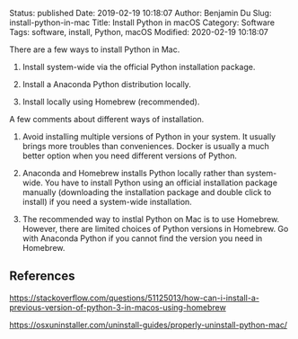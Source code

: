 Status: published
Date: 2019-02-19 10:18:07
Author: Benjamin Du
Slug: install-python-in-mac
Title: Install Python in macOS
Category: Software
Tags: software, install, Python, macOS
Modified: 2020-02-19 10:18:07




There are a few ways to install Python in Mac. 

1. Install system-wide via the official Python installation package.

2. Install a Anaconda Python distribution locally.

3. Install locally using Homebrew (recommended).

A few comments about different ways of installation.

1. Avoid installing multiple versions of Python in your system. 
    It usually brings more troubles than conveniences.
    Docker is usually a much better option 
    when you need different versions of Python.
    
1. Anaconda and Homebrew installs Python locally rather than system-wide.
  You have to install Python using an official installation package manually 
  (downloading the installation package and double click to install)
  if you need a system-wide installation.

2. The recommended way to instlal Python on Mac is to use Homebrew.
  However, 
  there are limited choices of Python versions in Homebrew.
  Go with Anaconda Python if you cannot find the version you need in Homebrew.

## References

https://stackoverflow.com/questions/51125013/how-can-i-install-a-previous-version-of-python-3-in-macos-using-homebrew

https://osxuninstaller.com/uninstall-guides/properly-uninstall-python-mac/
